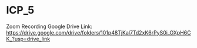 # ICP_5

Zoom Recording Google Drive Link: https://drive.google.com/drive/folders/101p48TjKal7Td2xK6rPyS0i_OXpH6CK_?usp=drive_link
